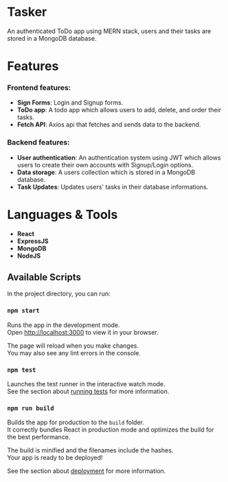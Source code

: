 # Tasker
An authenticated ToDo app using MERN stack, users and their tasks are stored in a MongoDB database.

# Features
### Frontend features:
* **Sign Forms**: Login and Signup forms.
* **ToDo app**: A todo app which allows users to add, delete, and order their tasks.
* **Fetch API**: Axios api that fetches and sends data to the backend.
### Backend features:
* **User authentication**: An authentication system using JWT which allows users to create their own accounts with Signup/Login options.
* **Data storage**: A users collection which is stored in a MongoDB database.
* **Task Updates**: Updates users' tasks in their database informations.

# Languages & Tools

* **React**
* **ExpressJS**
* **MongoDB**
* **NodeJS**

## Available Scripts

In the project directory, you can run:

### `npm start`

Runs the app in the development mode.\
Open [http://localhost:3000](http://localhost:3000) to view it in your browser.

The page will reload when you make changes.\
You may also see any lint errors in the console.

### `npm test`

Launches the test runner in the interactive watch mode.\
See the section about [running tests](https://facebook.github.io/create-react-app/docs/running-tests) for more information.

### `npm run build`

Builds the app for production to the `build` folder.\
It correctly bundles React in production mode and optimizes the build for the best performance.

The build is minified and the filenames include the hashes.\
Your app is ready to be deployed!

See the section about [deployment](https://facebook.github.io/create-react-app/docs/deployment) for more information.

